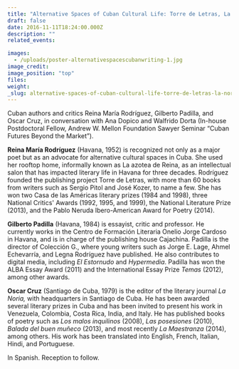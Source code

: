 ```yaml
---
title: "Alternative Spaces of Cuban Cultural Life: Torre de Letras, La Noria, and Colección G. November 14, 2016 @6:00 PM"
draft: false
date: 2016-11-11T18:24:00.000Z
description: ""
related_events:

images:
  - /uploads/poster-alternativespacescubanwriting-1.jpg
image_credit:
image_position: "top"
files:
weight:
_slug: alternative-spaces-of-cuban-cultural-life-torre-de-letras-la-noria-and-colección-g-november-14-2016-600-pm
---
```


Cuban authors and critics Reina María Rodríguez, Gilberto Padilla, and Oscar Cruz, in conversation with Ana Dopico and Walfrido Dorta (In-house Postdoctoral Fellow, Andrew W. Mellon Foundation Sawyer Seminar “Cuban Futures Beyond the Market”).

**Reina María Rodríguez** (Havana, 1952) is recognized not only as a major poet but as an advocate for alternative cultural spaces in Cuba. She used her rooftop home, informally known as La azotea de Reina, as an intellectual salon that has impacted literary life in Havana for three decades. Rodríguez founded the publishing project Torre de Letras, with more than 60 books from writers such as Sergio Pitol and José Kozer, to name a few. She has won two Casa de las Américas literary prizes (1984 and 1998), three National Critics' Awards (1992, 1995, and 1999), the National Literature Prize (2013), and the Pablo Neruda Ibero-American Award for Poetry (2014).

**Gilberto Padilla** (Havana, 1984) is essayist, critic and professor. He currently works in the Centro de Formación Literaria Onelio Jorge Cardoso in Havana, and is in charge of the publishing house Cajachina. Padilla is the director of Colección G., where young writers such as Jorge E. Lage, Ahmel Echevarría, and Legna Rodríguez have published. He also contributes to digital media, including _El Estornudo_ and _Hypermedia_. Padilla has won the ALBA Essay Award (2011) and the International Essay Prize _Temas_ (2012), among other awards.

**Oscar Cruz** (Santiago de Cuba, 1979) is the editor of the literary journal _La Noria,_ with headquarters in Santiago de Cuba. He has been awarded several literary prizes in Cuba and has been invited to present his work in Venezuela, Colombia, Costa Rica, India, and Italy. He has published books of poetry such as _Los malos inquilinos_ (2008), _Las posesiones_ (2010), _Balada del buen muñeco_ (2013), and most recently _La Maestranza_ (2014), among others. His work has been translated into English, French, Italian, Hindi, and Portuguese.

In Spanish. Reception to follow.
